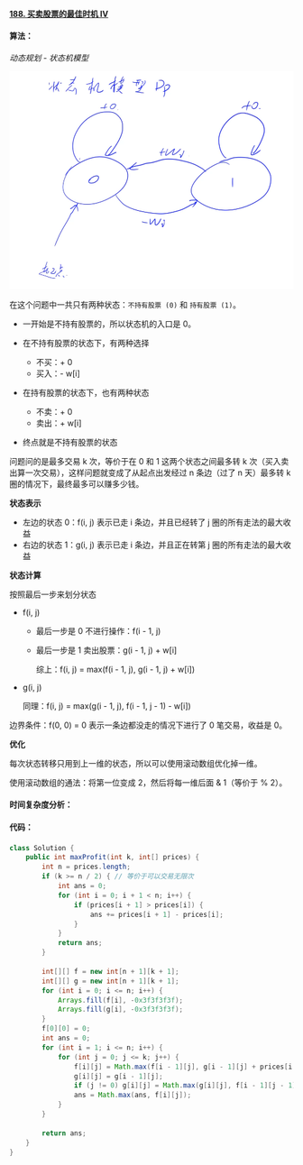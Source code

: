 #### [188. 买卖股票的最佳时机 IV](https://leetcode-cn.com/problems/best-time-to-buy-and-sell-stock-iv/)

#### 算法：

*动态规划 - 状态机模型*

![0188](/image/solution/0188.png)

在这个问题中一共只有两种状态：`不持有股票 (0)` 和 `持有股票 (1)`。

- 一开始是不持有股票的，所以状态机的入口是 0。
- 在不持有股票的状态下，有两种选择
  - 不买：+ 0
  - 买入：- w[i]
- 在持有股票的状态下，也有两种状态
  - 不卖：+ 0
  - 卖出：+ w[i]

- 终点就是不持有股票的状态

问题问的是最多交易 k 次，等价于在 0 和 1 这两个状态之间最多转 k 次（买入卖出算一次交易），这样问题就变成了从起点出发经过 n 条边（过了 n 天）最多转 k 圈的情况下，最终最多可以赚多少钱。

**状态表示**

- 左边的状态 0：f(i, j) 表示已走 i 条边，并且已经转了 j 圈的所有走法的最大收益
- 右边的状态 1：g(i, j) 表示已走 i 条边，并且正在转第 j 圈的所有走法的最大收益

**状态计算**

按照最后一步来划分状态

- f(i, j) 

  - 最后一步是 0 不进行操作：f(i - 1, j)

  - 最后一步是 1 卖出股票：g(i - 1, j) + w[i]

    综上：f(i, j) = max(f(i - 1, j), g(i - 1, j) + w[i])

- g(i, j)

  同理：f(i, j) = max(g(i - 1, j), f(i - 1, j - 1) - w[i])

边界条件：f(0, 0) = 0 表示一条边都没走的情况下进行了 0 笔交易，收益是 0。

**优化**

每次状态转移只用到上一维的状态，所以可以使用滚动数组优化掉一维。

使用滚动数组的通法：将第一位变成 2，然后将每一维后面 & 1（等价于 % 2）。

#### 时间复杂度分析：



#### 代码：

```java
class Solution {
    public int maxProfit(int k, int[] prices) {
        int n = prices.length;
        if (k >= n / 2) { // 等价于可以交易无限次
            int ans = 0;
            for (int i = 0; i + 1 < n; i++) {
                if (prices[i + 1] > prices[i]) {
                    ans += prices[i + 1] - prices[i];
                }
            }
            return ans;
        }
        
        int[][] f = new int[n + 1][k + 1];
        int[][] g = new int[n + 1][k + 1];
        for (int i = 0; i <= n; i++) {
            Arrays.fill(f[i], -0x3f3f3f3f);
            Arrays.fill(g[i], -0x3f3f3f3f);
        }
        f[0][0] = 0;
        int ans = 0;
        for (int i = 1; i <= n; i++) {
            for (int j = 0; j <= k; j++) {
                f[i][j] = Math.max(f[i - 1][j], g[i - 1][j] + prices[i - 1]);
                g[i][j] = g[i - 1][j];
                if (j != 0) g[i][j] = Math.max(g[i][j], f[i - 1][j - 1] - prices[i - 1]);
                ans = Math.max(ans, f[i][j]);
            }
        }
        
        return ans;
    }
}
```

